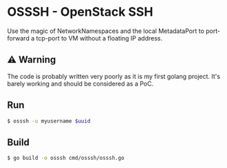 # OSSSH - OpenStack SSH

Use the magic of NetworkNamespaces and the local MetadataPort to port-forward a tcp-port to VM without a floating IP address.

## ⚠ Warning

The code is probably written very poorly as it is my first golang project. It's barely working and should be considered as a PoC.

## Run

```bash
$ osssh -u myusername $uuid
```

## Build
```bash
$ go build -o osssh cmd/osssh/osssh.go
```
